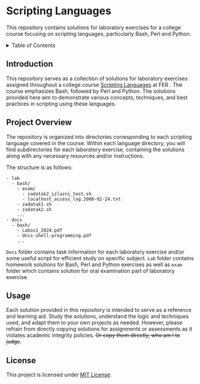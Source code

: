 # Scripting Languages

This repository contains solutions for laboratory exercises for a college course focusing on scripting languages, particularly Bash, Perl and Python.

<details>
  <summary>Table of Contents</summary>
  <ol>
    <li><a href="#introduction">Introduction</a></li>
    <li><a href="#project-overview">Project Overview</a></li>
    <li><a href="#usage">Usage</a></li>
    <li><a href="#license">License</a></li>
  </ol>
</details>

## Introduction

This repository serves as a collection of solutions for laboratory exercises assigned throughout a college course [Scripting Languages](https://www.fer.unizg.hr/predmet/skrjez) at FER . The course emphasizes Bash, followed by Perl and Python. The solutions provided here aim to demonstrate various concepts, techniques, and best practices in scripting using these languages.

## Project Overview

The repository is organized into directories corresponding to each scripting language covered in the course. Within each language directory, you will find subdirectories for each laboratory exercise, containing the solutions along with any necessary resources and/or instructions.

The structure is as follows:
```
- lab	
  - bash/
    - exam/
      - zadatak2_izlazni_test.sh
      - localhost_access_log.2008-02-24.txt
    - zadatak1.sh
    - zadatak2.sh
    ...
- docs
  - bash/
    - Labos1_2024.pdf
    - Unix-shell-programming.pdf
    ...
```

`Docs` folder contains task information for each laboratory exercise and/or some useful script for efficient study on specific subject. `Lab` folder contains homework solutions for Bash, Perl and Python exercises as well as `exam` folder which contains solution for oral examination part of laboratory exercise.

## Usage

Each solution provided in this repository is intended to serve as a reference and learning aid. Study the solutions, understand the logic and techniques used, and adapt them to your own projects as needed. However, please refrain from directly copying solutions for assignments or assessments as it violates academic integrity policies. ~~Or copy them directly, who am I to judge~~.

## License

This project is licensed under [MIT License](LICENSE).
